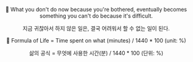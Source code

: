 <div align=center>
 
📌 What you don't do now because you're bothered, eventually becomes something you can't do because it's difficult. 
 
지금 귀찮아서 하지 않은 일은, 결국 어려워서 할 수 없는 일이 된다.
 
📌 Formula of Life = Time spent on what (minutes) / 1440 * 100 (unit: %)
 
삶의 공식 = 무엇에 사용한 시간(분) / 1440 * 100 (단위: %)
 
</div>

<!--
**bin-e/bin-e** is a ✨ _special_ ✨ repository because its `README.md` (this file) appears on your GitHub profile.

Here are some ideas to get you started:

- 🔭 I’m currently working on ...
- 🌱 I’m currently learning ...
- 👯 I’m looking to collaborate on ...
- 🤔 I’m looking for help with ...
- 💬 Ask me about ...
- 📫 How to reach me: ...
- 😄 Pronouns: ...
- ⚡ Fun fact: ...
-->
